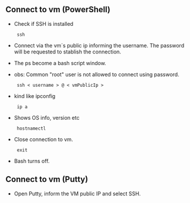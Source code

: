## Connect to vm (PowerShell)

- Check if SSH is installed

       ssh

- Connect via the vm´s public ip informing the username. The password will be requested to stablish the connection.
- The ps become a bash script window.
- obs: Common "root" user is not allowed to connect using password.

       ssh < username > @ < vmPublicIp >

- kind like ipconfig

       ip a

- Shows OS info, version etc

       hostnamectl

- Close connection to vm.

       exit

- Bash turns off.

## Connect to vm (Putty)

- Open Putty, inform the VM public IP and select SSH.
